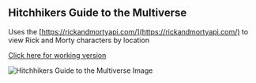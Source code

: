## Hitchhikers Guide to the Multiverse

Uses the [https://rickandmortyapi.com/](https://rickandmortyapi.com/) to view Rick and Morty characters by location

[Click here for working version](http://vague-yarn.surge.sh)

![Hitchhikers Guide to the Multiverse Image](https://res.cloudinary.com/christerrazas-info/image/upload/v1544383693/readmeAnimation.gif)
